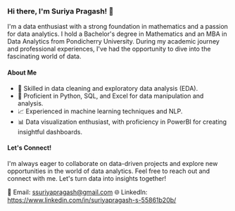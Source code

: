 ### Hi there, I'm Suriya Pragash! 👋

I'm a data enthusiast with a strong foundation in mathematics and a passion for data analytics. I hold a Bachelor's degree in Mathematics and an MBA in Data Analytics from Pondicherry University. During my academic journey and professional experiences, I've had the opportunity to dive into the fascinating world of data.

#### About Me

- 🧹 Skilled in data cleaning and exploratory data analysis (EDA).
- 🧮 Proficient in Python, SQL, and Excel for data manipulation and analysis.
- 📈 Experienced in machine learning techniques and NLP.
- 📊 Data visualization enthusiast, with proficiency in PowerBI for creating insightful dashboards.

#### Let's Connect!

I'm always eager to collaborate on data-driven projects and explore new opportunities in the world of data analytics. Feel free to reach out and connect with me. Let's turn data into insights together!

📧 Email: ssuriyapragash@gmail.com
🌐 LinkedIn: https://www.linkedin.com/in/suriyapragash-s-55861b20b/
